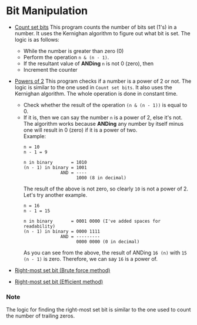 # Bit Manipulation

- [Count set bits](count_set_bits.c)
	This program counts the number of bits set (1's) in a number. It uses the
	Kernighan algorithm to figure out what bit is set. The logic is as follows:
  - While the number is greater than zero (0)
  - Perform the operation `n & (n - 1)`.
  - If the resultant value of **ANDing** `n` is not 0 (zero), then
  - Increment the counter

- [Powers of 2](power_of_2.c)
	This program checks if a number is a power of 2 or not. The logic is similar
	to the one used in `Count set bits`. It also uses the Kernighan algorithm.
	The whole operation is done in constant time. 
  - Check whether the result of the operation `(n & (n - 1))` is equal to 0.
  - If it is, then we can say the number `n` is a power of 2, else it's not.
	  The algorithm works because **ANDing** any number by itself minus one will
	  result in 0 (zero) if it is a power of two. <br />
	  Example:
	  ```
	  n = 10
	  n - 1 = 9

	  n in binary       = 1010
	  (n - 1) in binary = 1001
	  				AND = ----
	  					  1000 (8 in decimal)
	  ```
	  The result of the above is not zero, so clearly `10` is not a power of 2.
	  Let's try another example.
	  ```
	  n = 16
	  n - 1 = 15

	  n in binary       = 0001 0000 (I've added spaces for readability)
	  (n - 1) in binary = 0000 1111
	  				AND = ---------
	  					  0000 0000 (0 in decimal)
	  ```
	  As you can see from the above, the result of ANDing `16 (n)` with `15 (n - 1)`
	  is zero. Therefore, we can say `16` is a power of.

- [Right-most set bit (Brute force method)](right_most_bit_brute_force.c)
- [Right-most set bit (Efficient method)](right_most_bit_efficient.c)

### Note

The logic for finding the right-most set bit is similar to the one used to count
the number of trailing zeros.
